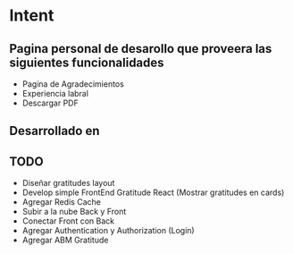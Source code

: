 # Intent
## Pagina personal de desarollo que proveera las siguientes funcionalidades

- Pagina de Agradecimientos
- Experiencia labral
- Descargar PDF

## Desarrollado en

## TODO
- Diseñar gratitudes layout
- Develop simple FrontEnd Gratitude React (Mostrar gratitudes en cards)
- Agregar Redis Cache
- Subir a la nube Back y Front
- Conectar Front con Back
- Agregar Authentication y Authorization (Login)
- Agregar ABM Gratitude

